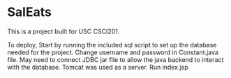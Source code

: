 # SalEats

This is a project built for USC CSCI201.

To deploy, Start by running the included sql script to set up the database needed for the project. Change username and password in Constant.java file. May need to connect JDBC jar file to allow the java backend to interact with the database. Tomcat was used as a server. Run index.jsp
